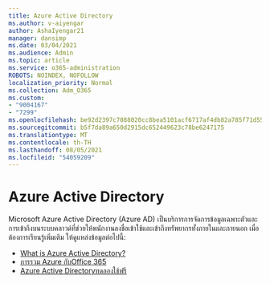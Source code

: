 ```yaml
---
title: Azure Active Directory
ms.author: v-aiyengar
author: AshaIyengar21
manager: dansimp
ms.date: 03/04/2021
ms.audience: Admin
ms.topic: article
ms.service: o365-administration
ROBOTS: NOINDEX, NOFOLLOW
localization_priority: Normal
ms.collection: Adm_O365
ms.custom:
- "9004167"
- "7299"
ms.openlocfilehash: be92d2397c7088020cc8bea5101acf6717af4db82a785f71d55ec5aff9061b1b
ms.sourcegitcommit: b5f7da89a650d2915dc652449623c78be6247175
ms.translationtype: MT
ms.contentlocale: th-TH
ms.lasthandoff: 08/05/2021
ms.locfileid: "54059209"
---
```

# <a name="azure-active-directory"></a>Azure Active Directory

Microsoft Azure Active Directory (Azure AD) เป็นบริการการจัดการข้อมูลเฉพาะตัวและการเข้าถึงบนระบบคลาวด์ที่ช่วยให้พนักงานลงชื่อเข้าใช้และเข้าถึงทรัพยากรทั้งภายในและภายนอก เมื่อต้องการเรียนรู้เพิ่มเติม ให้ดูแหล่งข้อมูลต่อไปนี้:

- [What is Azure Active Directory?](https://go.microsoft.com/fwlink/?linkid=2081145)
- [การรวม Azure กับOffice 365](https://go.microsoft.com/fwlink/?linkid=2081218)
- [Azure Active Directoryทดลองใช้ฟรี](https://go.microsoft.com/fwlink/?linkid=2081144)

